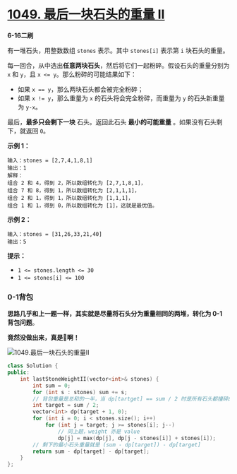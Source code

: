 # [1049. 最后一块石头的重量 II](https://leetcode-cn.com/problems/last-stone-weight-ii/)

**6-16二刷**

有一堆石头，用整数数组 `stones` 表示。其中 `stones[i]` 表示第 `i` 块石头的重量。

每一回合，从中选出**任意两块石头**，然后将它们一起粉碎。假设石头的重量分别为 `x` 和 `y`，且 `x <= y`。那么粉碎的可能结果如下：

- 如果 `x == y`，那么两块石头都会被完全粉碎；
- 如果 `x != y`，那么重量为 `x` 的石头将会完全粉碎，而重量为 `y` 的石头新重量为 `y-x`。

最后，**最多只会剩下一块** 石头。返回此石头 **最小的可能重量** 。如果没有石头剩下，就返回 `0`。

**示例 1：**

```
输入：stones = [2,7,4,1,8,1]
输出：1
解释：
组合 2 和 4，得到 2，所以数组转化为 [2,7,1,8,1]，
组合 7 和 8，得到 1，所以数组转化为 [2,1,1,1]，
组合 2 和 1，得到 1，所以数组转化为 [1,1,1]，
组合 1 和 1，得到 0，所以数组转化为 [1]，这就是最优值。
```

**示例 2：**

```
输入：stones = [31,26,33,21,40]
输出：5
```

**提示：**

- `1 <= stones.length <= 30`
- `1 <= stones[i] <= 100`

### 0-1背包

**思路几乎和上一题一样，其实就是尽量将石头分为重量相同的两堆，转化为 0-1 背包问题**。

**竟然没做出来，真是🐖啊！**

![1049.最后一块石头的重量II](https://img-blog.csdnimg.cn/20210121115805904.jpg)

```c++
class Solution {
public:
    int lastStoneWeightII(vector<int>& stones) {
        int sum = 0;
        for (int s : stones) sum += s;
        // 背包重量是总和的一半，当 dp[tartget] == sum / 2 时是所有石头都撞碎的最优结果
        int target = sum / 2;
        vector<int> dp(target + 1, 0);
        for (int i = 0; i < stones.size(); i++)
            for (int j = target; j >= stones[i]; j--)
                // 同上题，weight 亦是 value
                dp[j] = max(dp[j], dp[j - stones[i]] + stones[i]);
        // 剩下的最小石头重量就是 (sum - dp[target]) - dp[target]
        return sum - dp[target] - dp[target];
    }
};
```


